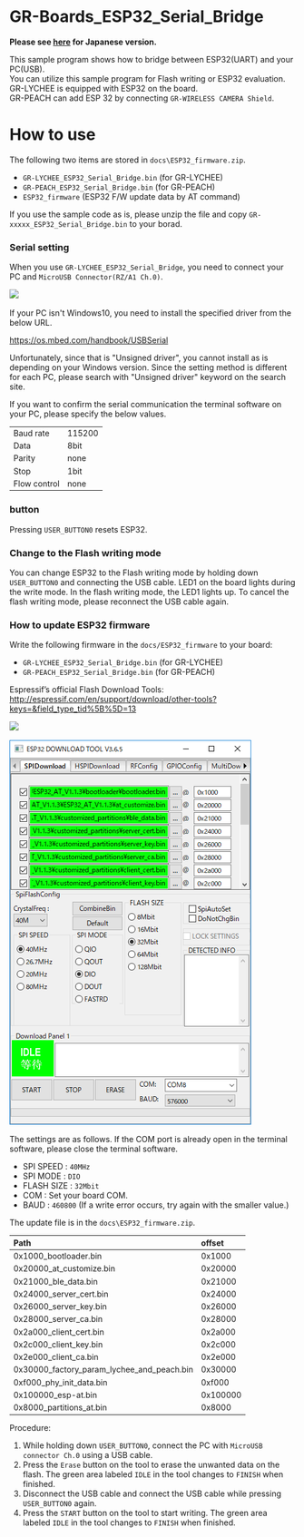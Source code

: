 # GR-Boards_ESP32_Serial_Bridge
**Please see [here](README_JPN.md) for Japanese version.**  

This sample program shows how to bridge between ESP32(UART) and your PC(USB).  
You can utilize this sample program for Flash writing or ESP32 evaluation.  
GR-LYCHEE is equipped with ESP32 on the board.  
GR-PEACH can add ESP 32 by connecting ``GR-WIRELESS CAMERA Shield``.

# How to use
The following two items are stored in `docs\ESP32_firmware.zip`.  
- ``GR-LYCHEE_ESP32_Serial_Bridge.bin`` (for GR-LYCHEE)
- ``GR-PEACH_ESP32_Serial_Bridge.bin`` (for GR-PEACH)
- ``ESP32_firmware`` (ESP32 F/W update data by AT command)

If you use the sample code as is, please unzip the file and copy ``GR-xxxxx_ESP32_Serial_Bridge.bin`` to your borad.  

### Serial setting
When you use ``GR-LYCHEE_ESP32_Serial_Bridge``, you need to connect your PC and ``MicroUSB Connector(RZ/A1 Ch.0)``.

![](docs/img/usb0_and_button.jpg)  

If your PC isn't Windows10, you need to install the specified driver from the below URL.  

https://os.mbed.com/handbook/USBSerial

Unfortunately, since that is "Unsigned driver", you cannot install as is depending on your Windows version. Since the setting method is different for each PC, please search with "Unsigned driver" keyword on the search site.

If you want to confirm the serial communication the terminal software on your PC, please specify the below values.  

|            |        |
|:-----------|:-------|
| Baud rate | 115200 |
| Data     | 8bit   |
| Parity   | none   |
| Stop   | 1bit   |
| Flow control | none   |

### button
Pressing `USER_BUTTON0` resets ESP32.

### Change to the Flash writing mode
You can change ESP32 to the Flash writing mode by holding down `USER_BUTTON0` and connecting the USB cable. LED1 on the board lights during the write mode. In the flash writing mode, the LED1 lights up. To cancel the flash writing mode, please reconnect the USB cable again.  

### How to update ESP32 firmware
Write the following firmware in the ``docs/ESP32_firmware`` to your board:
- ``GR-LYCHEE_ESP32_Serial_Bridge.bin`` (for GR-LYCHEE)
- ``GR-PEACH_ESP32_Serial_Bridge.bin`` (for GR-PEACH)

Espressif’s official Flash Download Tools:  
http://espressif.com/en/support/download/other-tools?keys=&field_type_tid%5B%5D=13

![](docs/img/esp32_tool_1.jpg)  

![](docs/img/esp32_tool_2.png)  

The settings are as follows. If the COM port is already open in the terminal software, please close the terminal software.
* SPI SPEED : ``40MHz``
* SPI MODE : ``DIO``
* FLASH SIZE : ``32Mbit``
* COM : Set your board COM.
* BAUD : ``460800`` (If a write error occurs, try again with the smaller value.)  

The update file is in the ``docs\ESP32_firmware.zip``.

|Path                                       |offset  |
|:------------------------------------------|:-------|
|0x1000_bootloader.bin                      |0x1000  |
|0x20000_at_customize.bin                   |0x20000 |
|0x21000_ble_data.bin                       |0x21000 |
|0x24000_server_cert.bin                    |0x24000 |
|0x26000_server_key.bin                     |0x26000 |
|0x28000_server_ca.bin                      |0x28000 |
|0x2a000_client_cert.bin                    |0x2a000 |
|0x2c000_client_key.bin                     |0x2c000 |
|0x2e000_client_ca.bin                      |0x2e000 |
|0x30000_factory_param_lychee_and_peach.bin |0x30000 |
|0xf000_phy_init_data.bin                   |0xf000  |
|0x100000_esp-at.bin                        |0x100000|
|0x8000_partitions_at.bin                   |0x8000  |

Procedure:  
1. While holding down ``USER_BUTTON0``, connect the PC with ``MicroUSB connector Ch.0`` using a USB cable.  
2. Press the ``Erase`` button on the tool to erase the unwanted data on the flash. The green area labeled ``IDLE`` in the tool changes to ``FINISH`` when finished.  
3. Disconnect the USB cable and connect the USB cable while pressing ``USER_BUTTON0`` again.
4. Press the ``START`` button on the tool to start writing. The green area labeled ``IDLE`` in the tool changes to ``FINISH`` when finished.  
